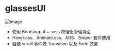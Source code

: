 # glassesUI

![image](https://upload.cc/i1/2021/08/29/B321uk.png)
- 使用 Bootstrap 4 + scss 模組化管理頁面
- Hover.css、Animate.css、AOS、Swiper 套件使用
- 監聽 scroll 事件做 Transition 以及 Fade 效果 
